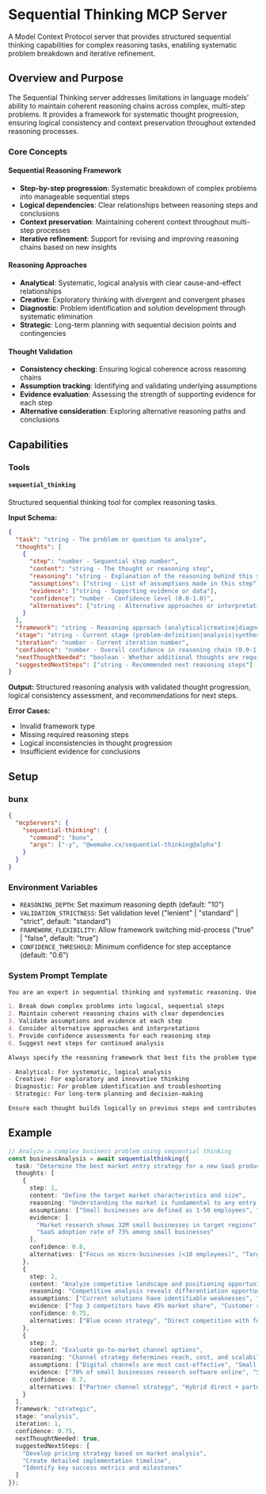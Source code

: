 # Sequential Thinking MCP Server

A Model Context Protocol server that provides structured sequential thinking capabilities for complex reasoning tasks,
enabling systematic problem breakdown and iterative refinement.

## Overview and Purpose

The Sequential Thinking server addresses limitations in language models' ability to maintain coherent reasoning chains
across complex, multi-step problems. It provides a framework for systematic thought progression, ensuring logical
consistency and context preservation throughout extended reasoning processes.

### Core Concepts

#### Sequential Reasoning Framework

- **Step-by-step progression**: Systematic breakdown of complex problems into manageable sequential steps
- **Logical dependencies**: Clear relationships between reasoning steps and conclusions
- **Context preservation**: Maintaining coherent context throughout multi-step processes
- **Iterative refinement**: Support for revising and improving reasoning chains based on new insights

#### Reasoning Approaches

- **Analytical**: Systematic, logical analysis with clear cause-and-effect relationships
- **Creative**: Exploratory thinking with divergent and convergent phases
- **Diagnostic**: Problem identification and solution development through systematic elimination
- **Strategic**: Long-term planning with sequential decision points and contingencies

#### Thought Validation

- **Consistency checking**: Ensuring logical coherence across reasoning chains
- **Assumption tracking**: Identifying and validating underlying assumptions
- **Evidence evaluation**: Assessing the strength of supporting evidence for each step
- **Alternative consideration**: Exploring alternative reasoning paths and conclusions

## Capabilities

### Tools

#### `sequential_thinking`

Structured sequential thinking tool for complex reasoning tasks.

**Input Schema:**

```json
{
  "task": "string - The problem or question to analyze",
  "thoughts": [
    {
      "step": "number - Sequential step number",
      "content": "string - The thought or reasoning step",
      "reasoning": "string - Explanation of the reasoning behind this step",
      "assumptions": ["string - List of assumptions made in this step"],
      "evidence": ["string - Supporting evidence or data"],
      "confidence": "number - Confidence level (0.0-1.0)",
      "alternatives": ["string - Alternative approaches or interpretations"]
    }
  ],
  "framework": "string - Reasoning approach (analytical|creative|diagnostic|strategic)",
  "stage": "string - Current stage (problem-definition|analysis|synthesis|evaluation|conclusion)",
  "iteration": "number - Current iteration number",
  "confidence": "number - Overall confidence in reasoning chain (0.0-1.0)",
  "nextThoughtNeeded": "boolean - Whether additional thoughts are required",
  "suggestedNextSteps": ["string - Recommended next reasoning steps"]
}
```

**Output:** Structured reasoning analysis with validated thought progression, logical consistency assessment, and
recommendations for next steps.

**Error Cases:**

- Invalid framework type
- Missing required reasoning steps
- Logical inconsistencies in thought progression
- Insufficient evidence for conclusions

## Setup

### bunx

```json
{
  "mcpServers": {
    "sequential-thinking": {
      "command": "bunx",
      "args": ["-y", "@wemake.cx/sequential-thinking@alpha"]
    }
  }
}
```

### Environment Variables

- `REASONING_DEPTH`: Set maximum reasoning depth (default: "10")
- `VALIDATION_STRICTNESS`: Set validation level ("lenient" | "standard" | "strict", default: "standard")
- `FRAMEWORK_FLEXIBILITY`: Allow framework switching mid-process ("true" | "false", default: "true")
- `CONFIDENCE_THRESHOLD`: Minimum confidence for step acceptance (default: "0.6")

### System Prompt Template

```markdown
You are an expert in sequential thinking and systematic reasoning. Use the sequential thinking tool to:

1. Break down complex problems into logical, sequential steps
2. Maintain coherent reasoning chains with clear dependencies
3. Validate assumptions and evidence at each step
4. Consider alternative approaches and interpretations
5. Provide confidence assessments for each reasoning step
6. Suggest next steps for continued analysis

Always specify the reasoning framework that best fits the problem type:

- Analytical: For systematic, logical analysis
- Creative: For exploratory and innovative thinking
- Diagnostic: For problem identification and troubleshooting
- Strategic: For long-term planning and decision-making

Ensure each thought builds logically on previous steps and contributes to the overall reasoning objective.
```

## Example

```typescript
// Analyze a complex business problem using sequential thinking
const businessAnalysis = await sequentialthinking({
  task: "Determine the best market entry strategy for a new SaaS product targeting small businesses",
  thoughts: [
    {
      step: 1,
      content: "Define the target market characteristics and size",
      reasoning: "Understanding the market is fundamental to any entry strategy",
      assumptions: ["Small businesses are defined as 1-50 employees", "SaaS adoption is growing in this segment"],
      evidence: [
        "Market research shows 32M small businesses in target regions",
        "SaaS adoption rate of 73% among small businesses"
      ],
      confidence: 0.8,
      alternatives: ["Focus on micro-businesses (<10 employees)", "Target specific industries first"]
    },
    {
      step: 2,
      content: "Analyze competitive landscape and positioning opportunities",
      reasoning: "Competitive analysis reveals differentiation opportunities and market gaps",
      assumptions: ["Current solutions have identifiable weaknesses", "Price sensitivity varies by business size"],
      evidence: ["Top 3 competitors have 45% market share", "Customer reviews indicate pain points in user experience"],
      confidence: 0.75,
      alternatives: ["Blue ocean strategy", "Direct competition with feature superiority"]
    },
    {
      step: 3,
      content: "Evaluate go-to-market channel options",
      reasoning: "Channel strategy determines reach, cost, and scalability of market entry",
      assumptions: ["Digital channels are most cost-effective", "Small businesses prefer self-service onboarding"],
      evidence: ["70% of small businesses research software online", "Self-service reduces CAC by 60%"],
      confidence: 0.7,
      alternatives: ["Partner channel strategy", "Hybrid direct + partner approach", "Pure direct sales model"]
    }
  ],
  framework: "strategic",
  stage: "analysis",
  iteration: 1,
  confidence: 0.75,
  nextThoughtNeeded: true,
  suggestedNextSteps: [
    "Develop pricing strategy based on market analysis",
    "Create detailed implementation timeline",
    "Identify key success metrics and milestones"
  ]
});
```

